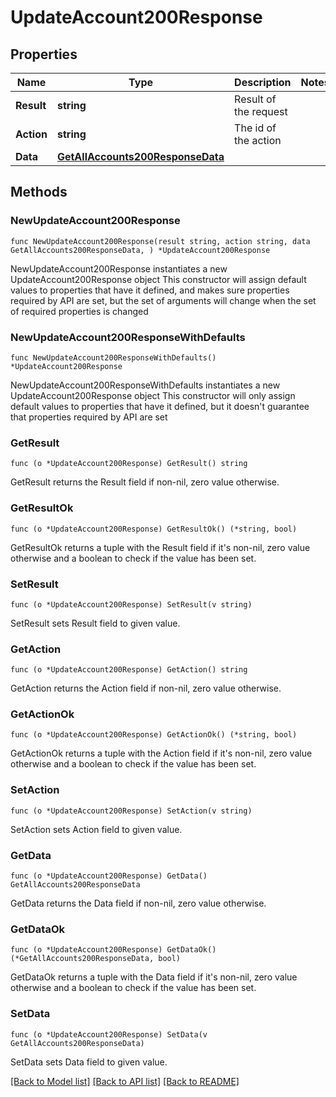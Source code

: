 # UpdateAccount200Response

## Properties

Name | Type | Description | Notes
------------ | ------------- | ------------- | -------------
**Result** | **string** | Result of the request | 
**Action** | **string** | The id of the action | 
**Data** | [**GetAllAccounts200ResponseData**](GetAllAccounts200ResponseData.md) |  | 

## Methods

### NewUpdateAccount200Response

`func NewUpdateAccount200Response(result string, action string, data GetAllAccounts200ResponseData, ) *UpdateAccount200Response`

NewUpdateAccount200Response instantiates a new UpdateAccount200Response object
This constructor will assign default values to properties that have it defined,
and makes sure properties required by API are set, but the set of arguments
will change when the set of required properties is changed

### NewUpdateAccount200ResponseWithDefaults

`func NewUpdateAccount200ResponseWithDefaults() *UpdateAccount200Response`

NewUpdateAccount200ResponseWithDefaults instantiates a new UpdateAccount200Response object
This constructor will only assign default values to properties that have it defined,
but it doesn't guarantee that properties required by API are set

### GetResult

`func (o *UpdateAccount200Response) GetResult() string`

GetResult returns the Result field if non-nil, zero value otherwise.

### GetResultOk

`func (o *UpdateAccount200Response) GetResultOk() (*string, bool)`

GetResultOk returns a tuple with the Result field if it's non-nil, zero value otherwise
and a boolean to check if the value has been set.

### SetResult

`func (o *UpdateAccount200Response) SetResult(v string)`

SetResult sets Result field to given value.


### GetAction

`func (o *UpdateAccount200Response) GetAction() string`

GetAction returns the Action field if non-nil, zero value otherwise.

### GetActionOk

`func (o *UpdateAccount200Response) GetActionOk() (*string, bool)`

GetActionOk returns a tuple with the Action field if it's non-nil, zero value otherwise
and a boolean to check if the value has been set.

### SetAction

`func (o *UpdateAccount200Response) SetAction(v string)`

SetAction sets Action field to given value.


### GetData

`func (o *UpdateAccount200Response) GetData() GetAllAccounts200ResponseData`

GetData returns the Data field if non-nil, zero value otherwise.

### GetDataOk

`func (o *UpdateAccount200Response) GetDataOk() (*GetAllAccounts200ResponseData, bool)`

GetDataOk returns a tuple with the Data field if it's non-nil, zero value otherwise
and a boolean to check if the value has been set.

### SetData

`func (o *UpdateAccount200Response) SetData(v GetAllAccounts200ResponseData)`

SetData sets Data field to given value.



[[Back to Model list]](../README.md#documentation-for-models) [[Back to API list]](../README.md#documentation-for-api-endpoints) [[Back to README]](../README.md)


